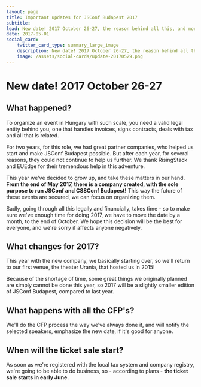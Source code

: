 ```yaml
---
layout: page
title: Important updates for JSConf Budapest 2017
subtitle:
lead: New date! 2017 October 26-27, the reason behind all this, and more updates
date: 2017-05-01
social_card:
    twitter_card_type: summary_large_image
    description: New date! 2017 October 26-27, the reason behind all this, and more updates
    image: /assets/social-cards/update-20170529.png
---
```


# New date! 2017 October 26-27

## What happened?

To organize an event in Hungary with such scale, you need a valid legal entity behind you, one that handles invoices, signs contracts, deals with tax and all that is related.

For two years, for this role, we had great partner companies, who helped us start and make JSConf Budapest possible. But after each year, for several reasons, they could not continue to help us further. We thank RisingStack and EUEdge for their tremendous help in this adventure.

This year we've decided to grow up, and take these matters in our hand. **From the end of May 2017, there is a company created, with the sole purpose to run JSConf and CSSConf Budapest!** This way the future of these events are secured, we can focus on organizing them.

Sadly, going through all this legally and financially, takes time - so to make sure we've enough time for doing 2017, we have to move the date by a month, to the end of October. We hope this decision will be the best for everyone, and we're sorry if affects anyone negatively.

## What changes for 2017?

This year with the new company, we basically starting over, so we'll return to our first venue, the theater Urania, that hosted us in 2015!

Because of the shortage of time, some great things we originally planned are simply cannot be done this year, so 2017 will be a slightly smaller edition of JSConf Budapest, compared to last year.

## What happens with all the CFP's?

We'll do the CFP process the way we've always done it, and will notify the selected speakers, emphasize the new date, if it's good for anyone.

## When will the ticket sale start?

As soon as we're registered with the local tax system and company registry, we're going to be able to do business, so - according to plans - **the ticket sale starts in early June.**